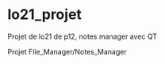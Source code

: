lo21_projet
===========

Projet de lo21 de p12, notes manager avec QT

Projet File_Manager/Notes_Manager
